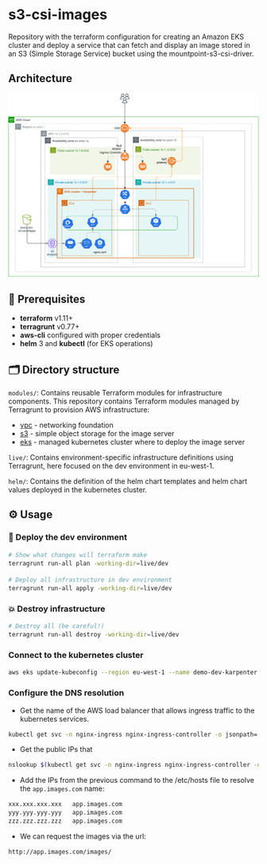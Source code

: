 # s3-csi-images
Repository with the terraform configuration for creating an Amazon EKS cluster and deploy a service that can fetch and display an image stored in an S3 (Simple Storage Service) bucket using the mountpoint-s3-csi-driver.

## Architecture
![Architecture Diagram](docs/aws-diagram.svg "Architecture Diagram")

## 🔧 Prerequisites

- **terraform** v1.11+
- **terragrunt** v0.77+
- **aws-cli** configured with proper credentials
- **helm** 3 and **kubectl** (for EKS operations)

## 🗂️ Directory structure
`modules/`: Contains reusable Terraform modules for infrastructure components.
This repository contains Terraform modules managed by Terragrunt to provision AWS infrastructure:
- [vpc](modules/vpc/README.md) - networking foundation
- [s3](modules/s3/README.md) - simple object storage for the image server
- [eks](modules/eks/README.md) - managed kubernetes cluster where to deploy the image server

`live/`: Contains environment-specific infrastructure definitions using Terragrunt, here focused on the dev environment in eu-west-1.

`helm/`: Contains the definition of the helm chart templates and helm chart values deployed in the kubernetes cluster.

## ⚙️ Usage

### 🚀 Deploy the dev environment
```bash
# Show what changes will terraform make
terragrunt run-all plan -working-dir=live/dev

# Deploy all infrastructure in dev environment
terragrunt run-all apply -working-dir=live/dev
```

### 💥 Destroy infrastructure
```bash
# Destroy all (be careful!)
terragrunt run-all destroy -working-dir=live/dev
```

### Connect to the kubernetes cluster 
```bash
aws eks update-kubeconfig --region eu-west-1 --name demo-dev-karpenter
```

### Configure the DNS resolution
- Get the name of the AWS load balancer that allows ingress traffic to the kubernetes services.
```bash
kubectl get svc -n nginx-ingress nginx-ingress-controller -o jsonpath='{.status.loadBalancer.ingress[0].hostname}{"\n"}' 
```

- Get the public IPs that 
```bash
nslookup $(kubectl get svc -n nginx-ingress nginx-ingress-controller -o jsonpath='{.status.loadBalancer.ingress[0].hostname}{"\n"}')
```

- Add the IPs from the previous command to the /etc/hosts file to resolve the `app.images.com` name:
```bash
xxx.xxx.xxx.xxx   app.images.com
yyy.yyy.yyy.yyy   app.images.com
zzz.zzz.zzz.zzz   app.images.com
```

- We can request the images via the url:
```bash
http://app.images.com/images/
```